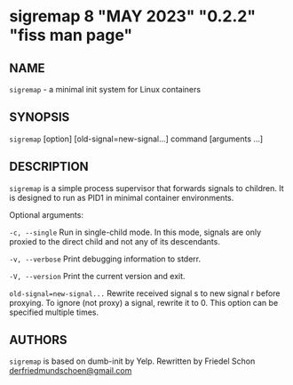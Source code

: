 # sigremap 8 "MAY 2023" "0.2.2" "fiss man page"

## NAME

`sigremap` - a minimal init system for Linux containers

## SYNOPSIS

`sigremap` \[option] \[old-signal=new-signal...] command \[arguments ...]

## DESCRIPTION

`sigremap` is a simple process supervisor that forwards signals to children. It is designed to run as PID1 in minimal container environments.

Optional arguments:

`-c, --single`
Run in single-child mode. In this mode, signals are only proxied to the direct child and not any of its descendants.

`-v, --verbose`
Print debugging information to stderr.

`-V, --version`
Print the current version and exit.

`old-signal=new-signal...`
Rewrite received signal s to new signal r before proxying. To ignore (not proxy) a signal, rewrite it to 0. This option can be specified multiple times.

## AUTHORS

`sigremap` is based on dumb-init by Yelp.
Rewritten by Friedel Schon <derfriedmundschoen@gmail.com>
